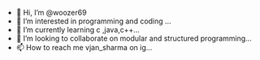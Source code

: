 - 👋 Hi, I’m @woozer69
- 👀 I’m interested in programming and coding ...
- 🌱 I’m currently learning c ,java,c++...
- 💞️ I’m looking to collaborate on modular and structured programming...
- 📫 How to reach me vjan_sharma on ig...

<!---
woozer69/woozer69 is a ✨ special ✨ repository because its `README.md` (this file) appears on your GitHub profile.
You can click the Preview link to take a look at your changes.
--->
